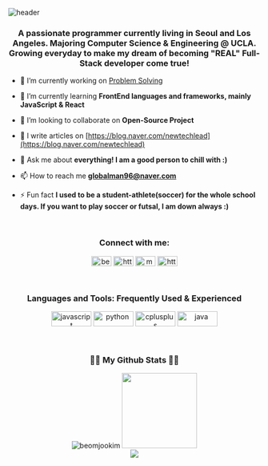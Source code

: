 ![header](https://capsule-render.vercel.app/api?type=wave&color=gradient&height=160&section=header&text=Hi%20👋,%20I'm%20Beomjoo%20"Jayden"%20Kim&fontAlign=50&fontAlignY=70&fontSize=50&fontColor=#1E90FF)

<h3 align="center"> A passionate programmer currently living in Seoul and Los Angeles. Majoring Computer Science & Engineering @ UCLA. Growing everyday to make my dream of becoming "REAL" Full-Stack developer come true!</h3>

- 🔭 I’m currently working on [Problem Solving](https://github.com/beomjookim/problem-solving-on-Programmers)

- 🌱 I’m currently learning **FrontEnd languages and frameworks, mainly JavaScript & React**

- 👯 I’m looking to collaborate on **Open-Source Project**

<!-- 👨‍💻 All of my projects are available at [will make this shit!](will make this shit!)-->

- 📝 I write articles on [https://blog.naver.com/newtechlead](https://blog.naver.com/newtechlead)

- 💬 Ask me about **everything! I am a good person to chill with :)**

- 📫 How to reach me **globalman96@naver.com**

<!-- 📄 Know about my experiences [will make this shit, too!](will make this shit, too!)-->

- ⚡ Fun fact **I used to be a student-athlete(soccer) for the whole school days. If you want to play soccer or futsal, I am down always :)**
<br>

<h3 align="center">Connect with me:</h3>
<p align="center">
<a href="https://www.linkedin.com/in/beomjoo-jayden-kim-40a674143/" target="blank"><img align="center" src="https://raw.githubusercontent.com/rahuldkjain/github-profile-readme-generator/master/src/images/icons/Social/linked-in-alt.svg" alt="beomjoo-jayden-kim" height="20" width="40" /></a>
<a href="https://instagram.com/bonjourjaydenkim/" target="blank"><img align="center" src="https://raw.githubusercontent.com/rahuldkjain/github-profile-readme-generator/master/src/images/icons/Social/instagram.svg" alt="https://www.instagram.com/bonjourjaydenkim/" height="20" width="40" /></a>
<a href="https://www.leetcode.com/magnate" target="blank"><img align="center" src="https://raw.githubusercontent.com/rahuldkjain/github-profile-readme-generator/master/src/images/icons/Social/leet-code.svg" alt="magnate" height="20" width="40" /></a>
<a href="https://blog.naver.com/newtechlead" target="blank"><img align="center" src="https://raw.githubusercontent.com/rahuldkjain/github-profile-readme-generator/master/src/images/icons/Social/rss.svg" alt="https://blog.naver.com/newtechlead" height="20" width="40" /></a>
</p><br>

<h3 align="center">Languages and Tools: Frequently Used & Experienced</h3>
<p align="center"> <img src="https://img.shields.io/badge/JavaScript-323330?style=for-the-badge&logo=javascript&logoColor=F7DF1E" alt="javascript" width="80" height="30"/> <img src="https://img.shields.io/badge/Python-FFD43B?style=for-the-badge&logo=python&logoColor=darkgreen" alt="python" width="80" height="30"/> <img src="https://img.shields.io/badge/C%2B%2B-00599C?style=for-the-badge&logo=c%2B%2B&logoColor=white" alt="cplusplus" width="80" height="30"/> <img src="https://img.shields.io/badge/Java-ED8B00?style=for-the-badge&logo=java&logoColor=white" alt="java" width="80" height="30"/> </p>
<br>

<h3 align="center">👩‍💻 My Github Stats 👩‍💻</h3>

<div align="center">
<img src="https://github-readme-stats.vercel.app/api/top-langs?username=beomjookim&show_icons=true&locale=en&layout=compact" alt="beomjookim" />
<img src="https://github-readme-stats.vercel.app/api?username=beomjookim" height="150"><br>
<a href="https://hits.seeyoufarm.com"><img src="https://hits.seeyoufarm.com/api/count/incr/badge.svg?url=https%3A%2F%2Fgithub.com%2Fbeomjookim&count_bg=%2341B883&title_bg=%23CDC2C2&icon=github.svg&icon_color=%23E7E7E7&title=hits&edge_flat=false"/></a>
</div>

